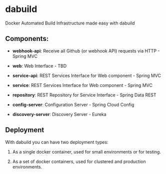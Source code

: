 # dabuild
Docker Automated Build Infrastructure made easy with dabuild


## Components:

* **webhook-api**: Receive all Github (or webhook API) requests via HTTP - Spring MVC

* **web**: Web Interface - TBD

* **service-api**: REST Services Interface for Web component - Spring MVC

* **service**: REST Services Interface for Web component - Spring MVC

* **repository**: REST Repository for Service Interface - Spring Data REST

* **config-server**: Configuration Server - Spring Cloud Config

* **discovery-server**: Discovery Server - Eureka


## Deployment

With dabuild you can have two deployment types:

1. As a single docker container, used for small environments or for testing.

2. As a set of docker containers, used for clustered and production environments.
